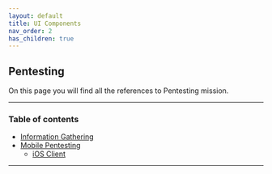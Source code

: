 ```yaml
---
layout: default
title: UI Components
nav_order: 2
has_children: true
---
```


## Pentesting

On this page you will find all the references to Pentesting mission.

---

### Table of contents
- [Information Gathering](./Information_Gathering.md)
- [Mobile Pentesting](./MobilePentesting/index.md)
	- [iOS Client](./MobilePentesting/Mobile_iOS-Client.md)

---



